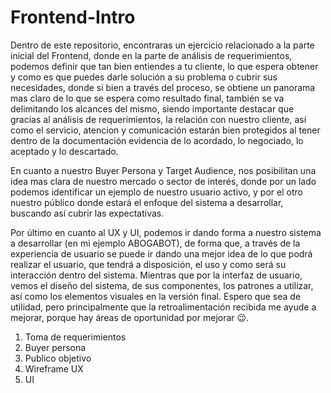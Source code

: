 # Frontend-Intro

Dentro de este repositorio, encontraras un ejercicio relacionado a la parte inicial del Frontend, donde en la parte de análisis de requerimientos, podemos definir que tan bien entiendes a tu cliente, lo que espera obtener y como es que puedes darle solución a su problema o cubrir sus necesidades, donde si bien a través del proceso, se obtiene un panorama mas claro de lo que se espera como resultado final, también se va delimitando los alcances del mismo, siendo importante destacar que gracias al análisis de requerimientos, la relación con nuestro cliente, así como el servicio, atencion y comunicación estarán bien protegidos al tener dentro de la documentación evidencia de lo acordado, lo negociado, lo aceptado y lo descartado.

En cuanto a nuestro Buyer Persona y Target Audience, nos posibilitan una idea mas clara de nuestro mercado o sector de interés, donde por un lado podemos identificar un ejemplo de nuestro usuario activo, y por el otro nuestro público donde estará el enfoque del sistema a desarrollar, buscando así cubrir las expectativas.

Por último en cuanto al UX y UI, podemos ir dando forma a nuestro sistema a desarrollar (en mi ejemplo ABOGABOT), de forma que, a través de la experiencia de usuario se puede ir dando una mejor idea de lo que podrá realizar el usuario, que tendrá a disposición, el uso y como será su interacción dentro del sistema. Mientras que por la interfaz de usuario, vemos el diseño del sistema, de sus componentes, los patrones a utilizar, así como los elementos visuales en la versión final.
Espero que sea de utilidad, pero principalmente que la retroalimentación recibida me ayude a mejorar, porque hay áreas de oportunidad por mejorar 😉.

1. Toma de requerimientos
2. Buyer persona
3. Publico objetivo
4. Wireframe UX
5. UI

